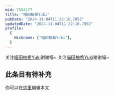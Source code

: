 ```yaml
---
mid: 7594177
title: "喵田柚希Yuki"
pubDate: "2024-11-04T11:22:10.785Z"
updatedDate: "2024-11-04T11:22:10.785Z"
profile:
  {
    Nickname: ["喵田柚希Yuki"],
  }
---
```


关注[喵田柚希Yuki](https://space.bilibili.com/7594177)谢谢喵~ 关注[喵田柚希Yuki](https://space.bilibili.com/7594177)谢谢喵~

## 此条目有待补充
你可以在[这里](https://github.com/Yuhanawa/VTuber.ICU-Content/edit/master/v/喵田柚希Yuki/index.md)编辑本文
